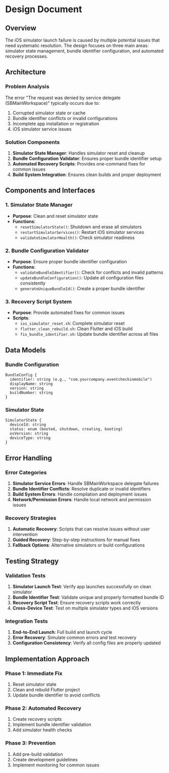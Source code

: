 # Design Document

## Overview

The iOS simulator launch failure is caused by multiple potential issues that need systematic resolution. The design focuses on three main areas: simulator state management, bundle identifier configuration, and automated recovery processes.

## Architecture

### Problem Analysis
The error "The request was denied by service delegate (SBMainWorkspace)" typically occurs due to:
1. Corrupted simulator state or cache
2. Bundle identifier conflicts or invalid configurations
3. Incomplete app installation or registration
4. iOS simulator service issues

### Solution Components

1. **Simulator State Manager**: Handles simulator reset and cleanup
2. **Bundle Configuration Validator**: Ensures proper bundle identifier setup
3. **Automated Recovery Scripts**: Provides one-command fixes for common issues
4. **Build System Integration**: Ensures clean builds and proper deployment

## Components and Interfaces

### 1. Simulator State Manager
- **Purpose**: Clean and reset simulator state
- **Functions**:
  - `resetSimulatorState()`: Shutdown and erase all simulators
  - `restartSimulatorServices()`: Restart iOS simulator services
  - `validateSimulatorHealth()`: Check simulator readiness

### 2. Bundle Configuration Validator
- **Purpose**: Ensure proper bundle identifier configuration
- **Functions**:
  - `validateBundleIdentifier()`: Check for conflicts and invalid patterns
  - `updateBundleConfiguration()`: Update all configuration files consistently
  - `generateUniqueBundleId()`: Create a proper bundle identifier

### 3. Recovery Script System
- **Purpose**: Provide automated fixes for common issues
- **Scripts**:
  - `ios_simulator_reset.sh`: Complete simulator reset
  - `flutter_clean_rebuild.sh`: Clean Flutter and iOS build
  - `fix_bundle_identifier.sh`: Update bundle identifier across all files

## Data Models

### Bundle Configuration
```
BundleConfig {
  identifier: string (e.g., "com.yourcompany.eventcheckinmobile")
  displayName: string
  version: string
  buildNumber: string
}
```

### Simulator State
```
SimulatorState {
  deviceId: string
  status: enum (booted, shutdown, creating, booting)
  osVersion: string
  deviceType: string
}
```

## Error Handling

### Error Categories
1. **Simulator Service Errors**: Handle SBMainWorkspace delegate failures
2. **Bundle Identifier Conflicts**: Resolve duplicate or invalid identifiers
3. **Build System Errors**: Handle compilation and deployment issues
4. **Network/Permission Errors**: Handle local network and permission issues

### Recovery Strategies
1. **Automatic Recovery**: Scripts that can resolve issues without user intervention
2. **Guided Recovery**: Step-by-step instructions for manual fixes
3. **Fallback Options**: Alternative simulators or build configurations

## Testing Strategy

### Validation Tests
1. **Simulator Launch Test**: Verify app launches successfully on clean simulator
2. **Bundle Identifier Test**: Validate unique and properly formatted bundle ID
3. **Recovery Script Test**: Ensure recovery scripts work correctly
4. **Cross-Device Test**: Test on multiple simulator types and iOS versions

### Integration Tests
1. **End-to-End Launch**: Full build and launch cycle
2. **Error Recovery**: Simulate common errors and test recovery
3. **Configuration Consistency**: Verify all config files are properly updated

## Implementation Approach

### Phase 1: Immediate Fix
1. Reset simulator state
2. Clean and rebuild Flutter project
3. Update bundle identifier to avoid conflicts

### Phase 2: Automated Recovery
1. Create recovery scripts
2. Implement bundle identifier validation
3. Add simulator health checks

### Phase 3: Prevention
1. Add pre-build validation
2. Create development guidelines
3. Implement monitoring for common issues